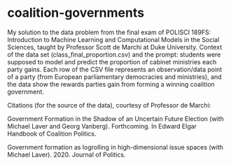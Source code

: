 # coalition-governments
My solution to the data problem from the final exam of POLISCI 189FS: Introduction to Machine Learning and Computational Models in the Social Sciences, taught by Professor Scott de Marchi at Duke University. Context of the data set (class_final_proportion.csv) and the prompt: students were supposed to model and predict the proportion of cabinet ministries each party gains. Each row of the CSV file represents an observation/data point of a party (from European parliamentary democracies and ministries), and the data show the rewards parties gain from forming a winning coalition government.

Citations (for the source of the data), courtesy of Professor de Marchi: 

Government Formation in the Shadow of an Uncertain Future Election (with Michael Laver and Georg Vanberg). Forthcoming. In Edward Elgar Handbook of Coalition Politics.

Government formation as logrolling in high-dimensional issue spaces (with Michael Laver). 2020. Journal of Politics.
